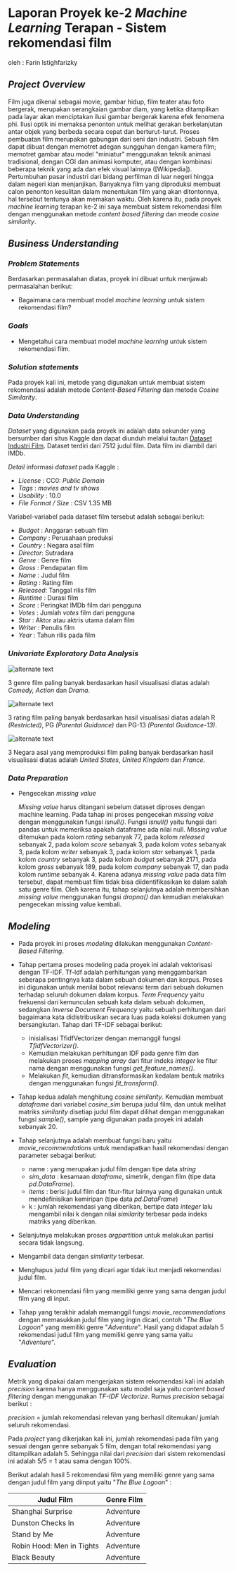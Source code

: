 # Laporan Proyek ke-2 *Machine Learning* Terapan - Sistem rekomendasi film 
oleh : Farin Istighfarizky

## ***Project Overview***
Film juga dikenal sebagai movie, gambar hidup, film teater atau foto bergerak, merupakan serangkaian gambar diam, yang ketika ditampilkan pada layar akan menciptakan ilusi gambar bergerak karena efek fenomena phi. Ilusi optik ini memaksa penonton untuk melihat gerakan berkelanjutan antar objek yang berbeda secara cepat dan berturut-turut. Proses pembuatan film merupakan gabungan dari seni dan industri. Sebuah film dapat dibuat dengan memotret adegan sungguhan dengan kamera film; memotret gambar atau model "miniatur" menggunakan teknik animasi tradisional, dengan CGI dan animasi komputer, atau dengan kombinasi beberapa teknik yang ada dan efek visual lainnya ([Wikipedia]). Pertumbuhan pasar industri dari bidang perfilman di luar negeri hingga dalam negeri kian menjanjikan. Banyaknya film yang diproduksi membuat calon penonton kesulitan dalam menentukan film yang akan ditontonnya, hal tersebut tentunya akan memakan waktu. Oleh karena itu, pada proyek _machine learning_ terapan ke-2 ini saya membuat sistem rekomendasi film dengan menggunakan metode _content based filtering_ dan meode _cosine similarity_.

## ***Business Understanding***
### ***Problem Statements***
Berdasarkan permasalahan diatas, proyek ini dibuat untuk menjawab permasalahan berikut:
- Bagaimana cara membuat model _machine learning_ untuk sistem rekomendasi film?

### ***Goals***
- Mengetahui cara membuat model _machine learning_ untuk sistem rekomendasi film.

### ***Solution statements***
Pada proyek kali ini, metode yang digunakan untuk membuat sistem rekomendasi adalah metode *Content-Based Filtering* dan metode *Cosine Similarity*.

### ***Data Understanding***
*Dataset* yang digunakan pada proyek ini adalah data sekunder yang bersumber dari situs Kaggle dan dapat diunduh melalui tautan [Dataset Industri Film](https://www.kaggle.com/danielgrijalvas/movies). Dataset terdiri dari 7512 judul film. Data film ini diambil dari IMDb.

*Detail* informasi *dataset* pada Kaggle :
* *License*            : CC0: *Public Domain*
* *Tags*               : *movies and tv shows*
* *Usability*          : 10.0
* *File Format / Size* : CSV 1.35 MB

Variabel-variabel pada dataset film tersebut adalah sebagai berikut:
- *Budget*  : Anggaran sebuah film
- *Company* : Perusahaan produksi
- *Country* : Negara asal film
- *Director*: Sutradara
- *Genre*   : Genre film
- *Gross*   : Pendapatan film
- *Name*    : Judul film
- *Rating*  : Rating film
- *Released*: Tanggal rilis film
- *Runtime* : Durasi film
- *Score*   : Peringkat IMDb film dari pengguna
- *Votes*   : Jumlah *votes* film dari pengguna
- *Star*    : Aktor atau aktris utama dalam film 
- *Writer*  : Penulis film
- *Year*    : Tahun rilis pada film

### ***Univariate Exploratory Data Analysis***
![alternate text](https://raw.githubusercontent.com/Farinist/MLT/main/pic/pic4.png)

3 genre film paling banyak berdasarkan hasil visualisasi diatas adalah *Comedy, Action* dan *Drama*. 

![alternate text](https://raw.githubusercontent.com/Farinist/MLT/main/pic/pic5.png)

3 rating film paling banyak berdasarkan hasil visualisasi diatas adalah R *(Restricted)*, PG *(Parental Guidance)* dan PG-13 *(Parental Guidance-13)*. 

![alternate text](https://raw.githubusercontent.com/Farinist/MLT/main/pic/pic6.png)

3 Negara asal yang memproduksi film paling banyak berdasarkan hasil visualisasi diatas adalah *United States*, *United Kingdom* dan *France*. 

### ***Data Preparation***
- Pengecekan *missing value*

  _Missing value_ harus ditangani sebelum dataset diproses dengan machine learning. Pada tahap ini proses pengecekan *missing value* dengan menggunakan fungsi _isnull()_. Fungsi _isnull()_ yaitu fungsi dari pandas untuk memeriksa apakah dataframe ada nilai null. _Missing value_ ditemukan pada kolom _rating_ sebanyak 77, pada kolom _released_ sebanyak 2, pada kolom _score_ sebanyak 3, pada kolom _votes_ sebanyak 3, pada kolom _writer_ sebanyak 3, pada kolom _star_ sebanyak 1, pada kolom _country_ sebanyak 3, pada kolom _budget_ sebanyak 2171, pada kolom _gross_ sebanyak 189, pada kolom _company_ sebanyak 17, dan pada kolom _runtime_ sebanyak 4. Karena adanya _missing value_ pada data film tersebut, dapat membuat film tidak bisa diidentifikasikan ke dalam salah satu genre film. Oleh karena itu, tahap selanjutnya adalah membersihkan *missing value* menggunakan fungsi *dropna()* dan kemudian melakukan pengecekan missing value kembali.

## ***Modeling***
- Pada proyek ini proses *modeling* dilakukan menggunakan *Content-Based Filtering*.

- Tahap pertama proses modeling pada proyek ini adalah vektorisasi dengan TF-IDF. Tf-Idf adalah perhitungan yang menggambarkan seberapa pentingnya kata dalam sebuah dokumen dan korpus. Proses ini digunakan untuk menilai bobot relevansi term dari sebuah dokumen terhadap seluruh dokumen dalam korpus. *Term Frequency* yaitu frekuensi dari kemunculan sebuah kata dalam sebuah dokumen, sedangkan *Inverse Document Frequency* yaitu sebuah perhitungan dari bagaimana kata didistribusikan secara luas pada koleksi dokumen yang bersangkutan. Tahap dari TF-IDF sebagai berikut:
  - inisialisasi TfidfVectorizer dengan memanggil fungsi *TfidfVectorizer()*.
  - Kemudian melakukan perhitungan IDF pada genre film dan melakukan proses *mapping array* dari fitur indeks *integer* ke fitur nama dengan menggunakan fungsi *get_feature_names()*.
  - Melakukan *fit*, kemudian ditransformasikan kedalam bentuk matriks dengan menggunakan fungsi *fit_transform()*.

- Tahap kedua adalah menghitung *cosine similarity*. Kemudian membuat *dataframe* dari variabel *cosine_sim* berupa judul film, dan untuk melihat matriks *similarity* disetiap judul film dapat dilihat dengan menggunakan fungsi *sample()*, sample yang digunakan pada proyek ini adalah sebanyak 20.

- Tahap selanjutnya adalah membuat fungsi baru yaitu *movie_recommendations* untuk mendapatkan hasil rekomendasi dengan parameter sebagai berikut:
  - name       : yang merupakan judul film dengan tipe data *string*
  - *sim_data* : kesamaan *dataframe*, simetrik, dengan film (tipe data *pd.DataFrame*).
  - *items*    : berisi judul film dan fitur-fitur lainnya yang digunakan untuk mendefinisikan kemiripan (tipe data *pd.DataFrame*)
  - k          : jumlah rekomendasi yang diberikan, bertipe data *integer* lalu mengambil nilai k dengan nilai *similarity* terbesar pada indeks matriks yang diberikan.

- Selanjutnya melakukan proses *argpartition* untuk melakukan partisi secara tidak langsung. 
- Mengambil data dengan *similarity* terbesar.
- Menghapus judul film yang dicari agar tidak ikut menjadi rekomendasi judul film.
- Mencari rekomendasi film yang memiliki genre yang sama dengan judul film yang di input.
- Tahap yang terakhir adalah memanggil fungsi *movie_recommendations* dengan memasukkan judul film yang ingin dicari, contoh "*The Blue Lagoon*" yang memiliki genre "*Adventure*". Hasil yang didapat adalah 5 rekomendasi judul film yang memiliki genre yang sama yaitu "*Adventure*".

## ***Evaluation***
Metrik yang dipakai dalam mengerjakan sistem rekomendasi kali ini adalah *precision* karena hanya menggunakan satu model saja yaitu _content based filtering_ dengan menggunakan _TF-IDF Vectorize_. Rumus *precision* sebagai berikut :

*precision* = jumlah rekomendasi relevan yang berhasil ditemukan/ jumlah seluruh rekomendasi.

Pada *project* yang dikerjakan kali ini, jumlah rekomendasi pada film yang sesuai dengan genre sebanyak 5 film, dengan total rekomendasi yang ditampilkan adalah 5. Sehingga nilai dari *precision* dari sistem rekomendasi ini adalah 5/5 = 1 atau sama dengan 100%.

Berikut adalah hasil 5 rekomendasi film yang memiliki genre yang sama dengan judul film yang diinput yaitu "*The Blue Lagoon*" :

Judul Film                      | Genre Film
--------------------------------| -----------
Shanghai Surprise	              | Adventure
Dunston Checks In	              | Adventure
Stand by Me	                    | Adventure
Robin Hood: Men in Tights	      | Adventure
Black Beauty	                  | Adventure

